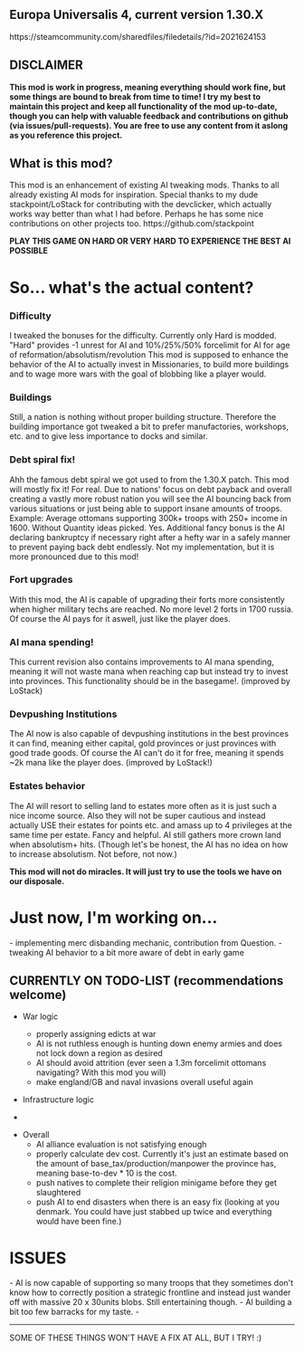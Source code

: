 <h2>Europa Universalis 4, current version 1.30.X</h2>
https://steamcommunity.com/sharedfiles/filedetails/?id=2021624153
<h2>DISCLAIMER</h2>

**This mod is work in progress, meaning everything should work fine, but some things are bound to break from time to time! I try my best to maintain this project and keep all functionality of the mod up-to-date, though you can help with valuable feedback and contributions on github (via issues/pull-requests). You are free to use any content from it aslong as you reference this project.**
<h2>What is this mod?</h2>
This mod is an enhancement of existing  AI tweaking mods. Thanks to all already existing AI mods for inspiration.
Special thanks to my dude stackpoint/LoStack for contributing with the devclicker, which actually works way better than what I had before. Perhaps he has some nice contributions on other projects too. https://github.com/stackpoint

**PLAY THIS GAME ON HARD OR VERY HARD TO EXPERIENCE THE BEST AI POSSIBLE**
<h1> So... what's the actual content?</h1>
<h3>Difficulty</h3>
 I tweaked the bonuses for the difficulty. Currently only Hard is modded. "Hard" provides -1 unrest for AI and 10%/25%/50% forcelimit for AI for age of reformation/absolutism/revolution
This mod is supposed to enhance the behavior of the AI to actually invest in Missionaries, to build more buildings and to wage more wars with the goal of blobbing like a player would. 
<h3>Buildings</h3>
Still, a nation is nothing without proper building structure. Therefore the building importance got tweaked a bit to prefer manufactories, workshops, etc. and to give less importance to docks and similar.
<h3>Debt spiral fix!</h3>
Ahh the famous debt spiral we got used to from the 1.30.X patch. This mod will mostly fix it! For real. Due to nations' focus on debt payback and overall creating a vastly more robust nation you will see the AI bouncing back from various situations or just being able to support insane amounts of troops. Example: Average ottomans supporting 300k+ troops with 250+ income in 1600. Without Quantity ideas picked. Yes.
Additional fancy bonus is the AI declaring bankruptcy if necessary right after a hefty war in a safely manner to prevent paying back debt endlessly. Not my implementation, but it is more pronounced due to this mod!
<h3>Fort upgrades</h3>
With this mod, the AI is capable of upgrading their forts more consistently when higher military techs are reached. No more level 2 forts in 1700 russia. Of course the AI pays for it aswell, just like the player does.
<h3>AI mana spending!</h3>
This current revision also contains improvements to AI mana spending, meaning it will not waste mana when reaching cap but instead try to invest into provinces. This functionality should be in the basegame!. (improved by LoStack)
<h3>Devpushing Institutions</h3>
The AI now is also capable of devpushing institutions in the best provinces it can find, meaning either capital, gold provinces or just provinces with good trade goods. Of course the AI can't do it for free, meaning it spends ~2k mana like the player does. (improved by LoStack!)
<h3>Estates behavior</h3>
The AI will resort to selling land to estates more often as it is just such a nice income source. Also they will not be super cautious and instead actually USE their estates for points etc. and amass up to 4 privileges at the same time per estate. Fancy and helpful. AI still gathers more crown land when absolutism+ hits. (Though let's be honest, the AI has no idea on how to increase absolutism. Not before, not now.)

**This mod will not do miracles. It will just try to use the tools we have on our disposale.**
<h1>Just now, I'm working on...</h1>
- implementing merc disbanding mechanic, contribution from Question.
- tweaking AI behavior to a bit more aware of debt in early game
<h2>CURRENTLY ON TODO-LIST (recommendations welcome)</h2>

* War logic

  * properly assigning edicts at war
  * AI is not ruthless enough is hunting down enemy armies and does not lock down a region as desired
  * AI should avoid attrition (ever seen a 1.3m forcelimit ottomans navigating? With this mod you will)
  * make england/GB and naval invasions overall useful again

* Infrastructure logic
-

* Overall
  * AI alliance evaluation is not satisfying enough
  * properly calculate dev cost. Currently it's just an estimate based on the amount of base_tax/production/manpower the province has, meaning base-to-dev * 10 is the cost.
  * push natives to complete their religion minigame before they get slaughtered
  * push AI to end disasters when there is an easy fix (looking at you denmark. You could have just stabbed up twice and everything would have been fine.)

<h1>ISSUES</h1>
- AI is now capable of supporting so many troops that they sometimes don't know how to correctly position a strategic frontline and instead just wander off with massive 20 x 30units blobs. Still entertaining though.
- AI building a bit too few barracks for my taste.
-

__________________________________________________________________
SOME OF THESE THINGS WON'T HAVE A FIX AT ALL, BUT I TRY! :) 